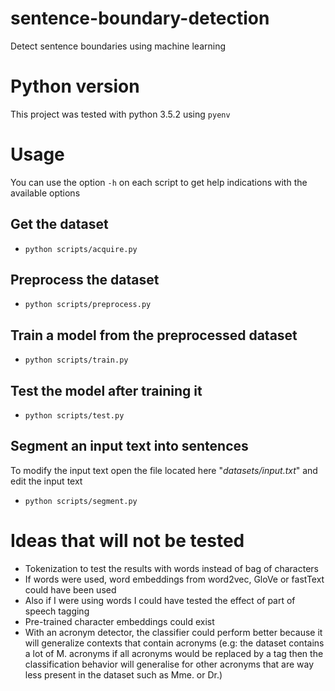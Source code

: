 # sentence-boundary-detection
Detect sentence boundaries using machine learning

# Python version
This project was tested with python 3.5.2 using `pyenv`

# Usage
You can use the option `-h` on each script to get help indications with the available options

## Get the dataset
* `python scripts/acquire.py`

## Preprocess the dataset
* `python scripts/preprocess.py`

## Train a model from the preprocessed dataset
* `python scripts/train.py`

## Test the model after training it
* `python scripts/test.py`

## Segment an input text into sentences
To modify the input text open the file located here "*datasets/input.txt*" and edit the input text
* `python scripts/segment.py`

# Ideas that will not be tested
* Tokenization to test the results with words instead of bag of characters
* If words were used, word embeddings from word2vec, GloVe or fastText could have been used
* Also if I were using words I could have tested the effect of part of speech tagging
* Pre-trained character embeddings could exist
* With an acronym detector, the classifier could perform better because it will generalize contexts
that contain acronyms (e.g: the dataset contains a lot of M. acronyms if all acronyms would be
replaced by a tag then the classification behavior will generalise for other acronyms that are way less present in the dataset such as
Mme. or Dr.)
